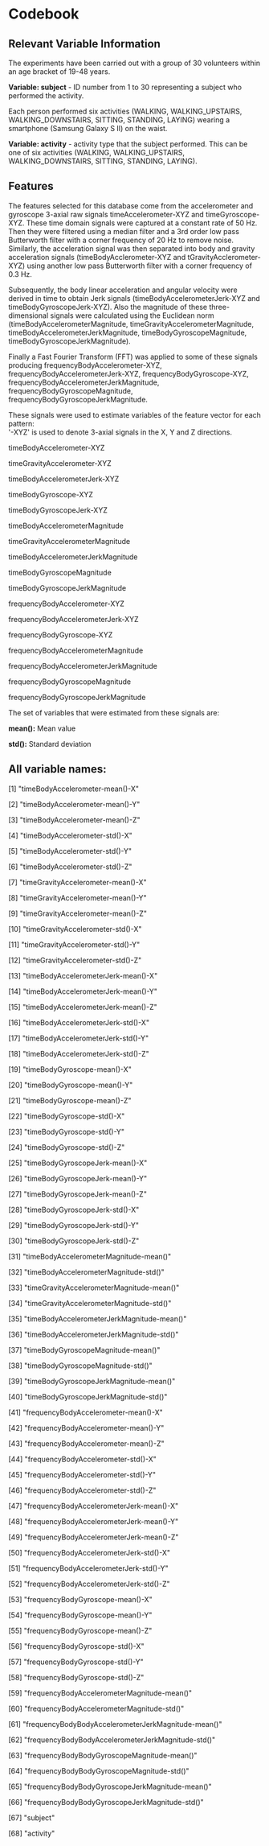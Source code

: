 # Codebook

## Relevant Variable Information

The experiments have been carried out with a group of 30 volunteers within an age bracket of 19-48 years. 

**Variable: subject** - ID number from 1 to 30 representing a subject who performed the activity.

Each person performed six activities (WALKING, WALKING_UPSTAIRS, WALKING_DOWNSTAIRS, SITTING, STANDING, LAYING) wearing a smartphone (Samsung Galaxy S II) on the waist. 

**Variable: activity** - activity type that the subject performed. This can be one of six activities (WALKING, WALKING_UPSTAIRS, WALKING_DOWNSTAIRS, SITTING, STANDING, LAYING).

## Features

The features selected for this database come from the accelerometer and gyroscope 3-axial raw signals timeAccelerometer-XYZ and timeGyroscope-XYZ. These time domain signals were captured at a constant rate of 50 Hz. Then they were filtered using a median filter and a 3rd order low pass Butterworth filter with a corner frequency of 20 Hz to remove noise. Similarly, the acceleration signal was then separated into body and gravity acceleration signals (timeBodyAcclerometer-XYZ and tGravityAcclerometer-XYZ) using another low pass Butterworth filter with a corner frequency of 0.3 Hz. 

Subsequently, the body linear acceleration and angular velocity were derived in time to obtain Jerk signals (timeBodyAccelerometerJerk-XYZ and timeBodyGyroscopeJerk-XYZ). Also the magnitude of these three-dimensional signals were calculated using the Euclidean norm (timeBodyAccelerometerMagnitude, timeGravityAccelerometerMagnitude, timeBodyAccelerometerJerkMagnitude, timeBodyGyroscopeMagnitude, timeBodyGyroscopeJerkMagnitude). 

Finally a Fast Fourier Transform (FFT) was applied to some of these signals producing frequencyBodyAccelerometer-XYZ, frequencyBodyAccelerometerJerk-XYZ, frequencyBodyGyroscope-XYZ, frequencyBodyAccelerometerJerkMagnitude, frequencyBodyGyroscopeMagnitude, frequencyBodyGyroscopeJerkMagnitude. 

These signals were used to estimate variables of the feature vector for each pattern:  
'-XYZ' is used to denote 3-axial signals in the X, Y and Z directions.

timeBodyAccelerometer-XYZ

timeGravityAccelerometer-XYZ

timeBodyAccelerometerJerk-XYZ

timeBodyGyroscope-XYZ

timeBodyGyroscopeJerk-XYZ

timeBodyAccelerometerMagnitude

timeGravityAccelerometerMagnitude

timeBodyAccelerometerJerkMagnitude

timeBodyGyroscopeMagnitude

timeBodyGyroscopeJerkMagnitude

frequencyBodyAccelerometer-XYZ

frequencyBodyAccelerometerJerk-XYZ

frequencyBodyGyroscope-XYZ

frequencyBodyAccelerometerMagnitude

frequencyBodyAccelerometerJerkMagnitude

frequencyBodyGyroscopeMagnitude

frequencyBodyGyroscopeJerkMagnitude

The set of variables that were estimated from these signals are: 

**mean():** Mean value

**std():** Standard deviation

## All variable names:

 [1] "timeBodyAccelerometer-mean()-X"
 
 [2] "timeBodyAccelerometer-mean()-Y"
 
 [3] "timeBodyAccelerometer-mean()-Z"                    
 
 [4] "timeBodyAccelerometer-std()-X"                     
 
 [5] "timeBodyAccelerometer-std()-Y"                     
 
 [6] "timeBodyAccelerometer-std()-Z"                     
 
 [7] "timeGravityAccelerometer-mean()-X"                 
 
 [8] "timeGravityAccelerometer-mean()-Y"                 
 
 [9] "timeGravityAccelerometer-mean()-Z"                 

[10] "timeGravityAccelerometer-std()-X"                  

[11] "timeGravityAccelerometer-std()-Y"                  

[12] "timeGravityAccelerometer-std()-Z"                  


[13] "timeBodyAccelerometerJerk-mean()-X"                

[14] "timeBodyAccelerometerJerk-mean()-Y"                

[15] "timeBodyAccelerometerJerk-mean()-Z"                

[16] "timeBodyAccelerometerJerk-std()-X"                 

[17] "timeBodyAccelerometerJerk-std()-Y"                 

[18] "timeBodyAccelerometerJerk-std()-Z"                 

[19] "timeBodyGyroscope-mean()-X"                        

[20] "timeBodyGyroscope-mean()-Y"                        

[21] "timeBodyGyroscope-mean()-Z"                        

[22] "timeBodyGyroscope-std()-X"                         

[23] "timeBodyGyroscope-std()-Y"                         

[24] "timeBodyGyroscope-std()-Z"                         

[25] "timeBodyGyroscopeJerk-mean()-X"                    

[26] "timeBodyGyroscopeJerk-mean()-Y"                    

[27] "timeBodyGyroscopeJerk-mean()-Z"                    

[28] "timeBodyGyroscopeJerk-std()-X"                     

[29] "timeBodyGyroscopeJerk-std()-Y"                     

[30] "timeBodyGyroscopeJerk-std()-Z"                     

[31] "timeBodyAccelerometerMagnitude-mean()"             

[32] "timeBodyAccelerometerMagnitude-std()"              

[33] "timeGravityAccelerometerMagnitude-mean()"          

[34] "timeGravityAccelerometerMagnitude-std()"           

[35] "timeBodyAccelerometerJerkMagnitude-mean()"         

[36] "timeBodyAccelerometerJerkMagnitude-std()"          

[37] "timeBodyGyroscopeMagnitude-mean()"                 

[38] "timeBodyGyroscopeMagnitude-std()"                  

[39] "timeBodyGyroscopeJerkMagnitude-mean()"             

[40] "timeBodyGyroscopeJerkMagnitude-std()"              

[41] "frequencyBodyAccelerometer-mean()-X"               

[42] "frequencyBodyAccelerometer-mean()-Y"               

[43] "frequencyBodyAccelerometer-mean()-Z"               

[44] "frequencyBodyAccelerometer-std()-X"                

[45] "frequencyBodyAccelerometer-std()-Y"                

[46] "frequencyBodyAccelerometer-std()-Z"                

[47] "frequencyBodyAccelerometerJerk-mean()-X"           

[48] "frequencyBodyAccelerometerJerk-mean()-Y"           

[49] "frequencyBodyAccelerometerJerk-mean()-Z"           

[50] "frequencyBodyAccelerometerJerk-std()-X"            

[51] "frequencyBodyAccelerometerJerk-std()-Y"            

[52] "frequencyBodyAccelerometerJerk-std()-Z"            

[53] "frequencyBodyGyroscope-mean()-X"                   

[54] "frequencyBodyGyroscope-mean()-Y"                   

[55] "frequencyBodyGyroscope-mean()-Z"                   

[56] "frequencyBodyGyroscope-std()-X"                    

[57] "frequencyBodyGyroscope-std()-Y"                    

[58] "frequencyBodyGyroscope-std()-Z"                    

[59] "frequencyBodyAccelerometerMagnitude-mean()"

[60] "frequencyBodyAccelerometerMagnitude-std()"

[61] "frequencyBodyBodyAccelerometerJerkMagnitude-mean()"

[62] "frequencyBodyBodyAccelerometerJerkMagnitude-std()" 

[63] "frequencyBodyBodyGyroscopeMagnitude-mean()"
    
[64] "frequencyBodyBodyGyroscopeMagnitude-std()"

[65] "frequencyBodyBodyGyroscopeJerkMagnitude-mean()"

[66] "frequencyBodyBodyGyroscopeJerkMagnitude-std()"     

[67] "subject"                                           

[68] "activity"  
